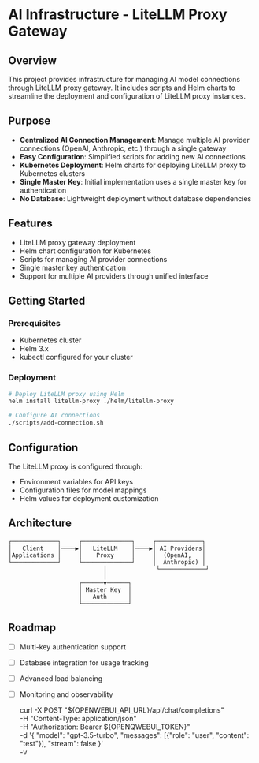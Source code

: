 # AI Infrastructure - LiteLLM Proxy Gateway

## Overview

This project provides infrastructure for managing AI model connections through LiteLLM proxy gateway. It includes scripts and Helm charts to streamline the deployment and configuration of LiteLLM proxy instances.

## Purpose

- **Centralized AI Connection Management**: Manage multiple AI provider connections (OpenAI, Anthropic, etc.) through a single gateway
- **Easy Configuration**: Simplified scripts for adding new AI connections
- **Kubernetes Deployment**: Helm charts for deploying LiteLLM proxy to Kubernetes clusters
- **Single Master Key**: Initial implementation uses a single master key for authentication
- **No Database**: Lightweight deployment without database dependencies

## Features

- LiteLLM proxy gateway deployment
- Helm chart configuration for Kubernetes
- Scripts for managing AI provider connections
- Single master key authentication
- Support for multiple AI providers through unified interface

## Getting Started

### Prerequisites

- Kubernetes cluster
- Helm 3.x
- kubectl configured for your cluster

### Deployment

```bash
# Deploy LiteLLM proxy using Helm
helm install litellm-proxy ./helm/litellm-proxy

# Configure AI connections
./scripts/add-connection.sh
```

## Configuration

The LiteLLM proxy is configured through:
- Environment variables for API keys
- Configuration files for model mappings
- Helm values for deployment customization

## Architecture

```
┌─────────────┐     ┌──────────────┐     ┌─────────────┐
│   Client    │────▶│   LiteLLM    │────▶│ AI Providers│
│Applications │     │    Proxy     │     │  (OpenAI,   │
└─────────────┘     └──────────────┘     │  Anthropic) │
                           │              └─────────────┘
                           │
                    ┌──────▼──────┐
                    │ Master Key  │
                    │   Auth      │
                    └─────────────┘
```

## Roadmap

- [ ] Multi-key authentication support
- [ ] Database integration for usage tracking
- [ ] Advanced load balancing
- [ ] Monitoring and observability


  curl -X POST "${OPENWEBUI_API_URL}/api/chat/completions" \
    -H "Content-Type: application/json" \
    -H "Authorization: Bearer ${OPENQWEBUI_TOKEN}" \
    -d '{
      "model": "gpt-3.5-turbo",
      "messages": [{"role": "user", "content": "test"}],
      "stream": false
    }' \
    -v